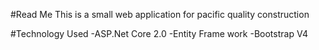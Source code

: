 #Read Me
This is a small web application for pacific quality construction 

#Technology Used
-ASP.Net Core 2.0
-Entity Frame work
-Bootstrap V4
